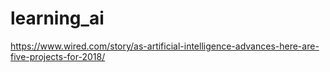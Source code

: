 # learning_ai

https://www.wired.com/story/as-artificial-intelligence-advances-here-are-five-projects-for-2018/
